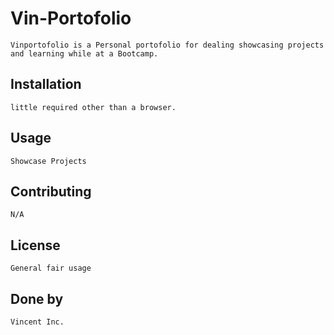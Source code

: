 
# Vin-Portofolio

    Vinportofolio is a Personal portofolio for dealing showcasing projects  and learning while at a Bootcamp.

## Installation

    little required other than a browser.

## Usage
    Showcase Projects

## Contributing
    N/A 


## License
    General fair usage

## Done by
    Vincent Inc.